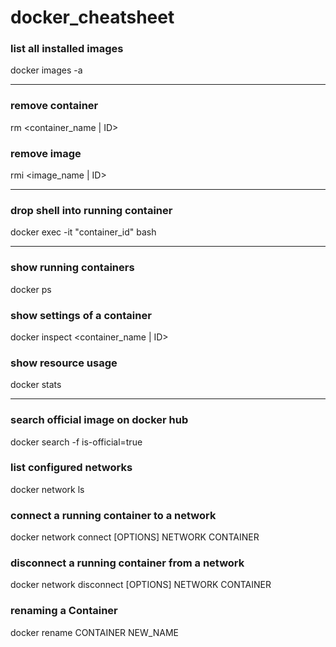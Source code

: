 # docker_cheatsheet

### list all installed images
docker images -a

---

### remove container
rm <container_name | ID>

### remove image
rmi <image_name | ID>

---

### drop shell into running container
docker exec -it "container_id" bash

---

### show running containers
docker ps

### show settings of a container
docker inspect <container_name | ID>

### show resource usage
docker stats

---

### search official image on docker hub
docker search -f is-official=true <searchterm>

### list configured networks
docker network ls

### connect a running container to a network
docker network connect [OPTIONS] NETWORK CONTAINER

### disconnect a running container from a network
docker network disconnect [OPTIONS] NETWORK CONTAINER

### renaming a Container
docker rename CONTAINER NEW_NAME
